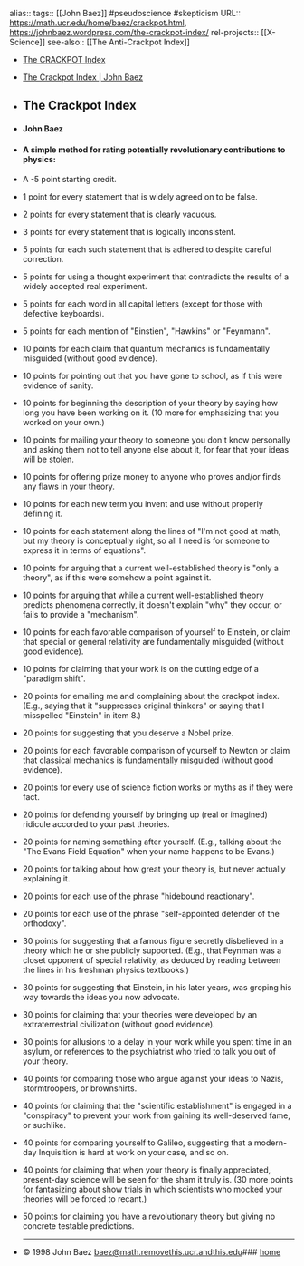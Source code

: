 alias::
tags:: [[John Baez]] #pseudoscience #skepticism 
URL:: https://math.ucr.edu/home/baez/crackpot.html, https://johnbaez.wordpress.com/the-crackpot-index/
rel-projects:: [[X-Science]] 
see-also:: [[The Anti-Crackpot Index]]

- [The CRACKPOT Index](https://www.physics.smu.edu/scalise/www/misc/crackpot/crindex.html)
- [The Crackpot Index | John Baez](https://johnbaez.wordpress.com/the-crackpot-index/)
- ## The Crackpot Index
- #### John Baez
- #### A simple method for rating potentially revolutionary contributions to physics:
- A -5 point starting credit.
- 1 point for every statement that is widely agreed on to be false.
- 2 points for every statement that is clearly vacuous.
- 3 points for every statement that is logically inconsistent.
- 5 points for each such statement that is adhered to despite careful correction.
- 5 points for using a thought experiment that contradicts the results of a widely accepted real experiment.
- 5 points for each word in all capital letters (except for those with defective keyboards).
- 5 points for each mention of "Einstien", "Hawkins" or "Feynmann".
- 10 points for each claim that quantum mechanics is fundamentally misguided (without good evidence).
- 10 points for pointing out that you have gone to school, as if this were evidence of sanity.
- 10 points for beginning the description of your theory by saying how long you have been working on it. (10 more for emphasizing that you worked on your own.)
- 10 points for mailing your theory to someone you don't know personally and asking them not to tell anyone else about it, for fear that your ideas will be stolen.
- 10 points for offering prize money to anyone who proves and/or finds any flaws in your theory.
- 10 points for each new term you invent and use without properly defining it.
- 10 points for each statement along the lines of "I'm not good at math, but my theory is conceptually right, so all I need is for someone to express it in terms of equations".
- 10 points for arguing that a current well-established theory is "only a theory", as if this were somehow a point against it.
- 10 points for arguing that while a current well-established theory predicts phenomena correctly, it doesn't explain "why" they occur, or fails to provide a "mechanism".
- 10 points for each favorable comparison of yourself to Einstein, or claim that special or general relativity are fundamentally misguided (without good evidence).
- 10 points for claiming that your work is on the cutting edge of a "paradigm shift".
- 20 points for emailing me and complaining about the crackpot index. (E.g., saying that it "suppresses original thinkers" or saying that I misspelled "Einstein" in item 8.)
- 20 points for suggesting that you deserve a Nobel prize.
- 20 points for each favorable comparison of yourself to Newton or claim that classical mechanics is fundamentally misguided (without good evidence).
- 20 points for every use of science fiction works or myths as if they were fact.
- 20 points for defending yourself by bringing up (real or imagined) ridicule accorded to your past theories.
- 20 points for naming something after yourself. (E.g., talking about the "The Evans Field Equation" when your name happens to be Evans.)
- 20 points for talking about how great your theory is, but never actually explaining it.
- 20 points for each use of the phrase "hidebound reactionary".
- 20 points for each use of the phrase "self-appointed defender of the orthodoxy".
- 30 points for suggesting that a famous figure secretly disbelieved in a theory which he or she publicly supported. (E.g., that Feynman was a closet opponent of special relativity, as deduced by reading between the lines in his freshman physics textbooks.)
- 30 points for suggesting that Einstein, in his later years, was groping his way towards the ideas you now advocate.
- 30 points for claiming that your theories were developed by an extraterrestrial civilization (without good evidence).
- 30 points for allusions to a delay in your work while you spent time in an asylum, or references to the psychiatrist who tried to talk you out of your theory.
- 40 points for comparing those who argue against your ideas to Nazis, stormtroopers, or brownshirts.
- 40 points for claiming that the "scientific establishment" is engaged in a "conspiracy" to prevent your work from gaining its well-deserved fame, or suchlike.
- 40 points for comparing yourself to Galileo, suggesting that a modern-day Inquisition is hard at work on your case, and so on.
- 40 points for claiming that when your theory is finally appreciated, present-day science will be seen for the sham it truly is. (30 more points for fantasizing about show trials in which scientists who mocked your theories will be forced to recant.)
- 50 points for claiming you have a revolutionary theory but giving no concrete testable predictions.
  
  ---
- © 1998 John Baez
  baez@math.removethis.ucr.andthis.edu### [home](https://math.ucr.edu/home/baez/README.html)
